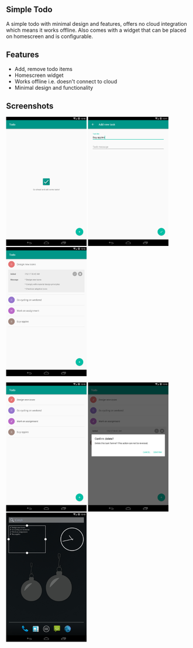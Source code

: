 ## Simple Todo

A simple todo with minimal design and features, offers no cloud integration which means it works offline. Also comes with a widget that can be placed on homescreen and is configurable.

## Features

* Add, remove todo items
* Homescreen widget
* Works offline i.e. doesn't connect to cloud
* Minimal design and functionality

## Screenshots

<img src="ss/device-2017-07-09-201057.png" width="220" /> <img src="ss/device-2017-07-09-201114.png" width="220" /> <img src="ss/device-2017-07-09-201235.png" width="220" /> 

<img src="ss/device-2017-07-09-201248.png" width="220" /> <img src="ss/device-2017-07-09-201301.png" width="220" /> <img src="ss/device-2017-07-09-201328.png" width="220" /> 
